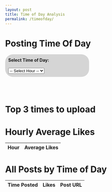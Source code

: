 ```yaml
---
layout: post
title: Time of Day Analysis
permalink: /timeofday/
---
```


<head>
  <title>Time of Day</title>
  <style>
    .container {
      background: #bbbbbb99;
      padding: 10px;
      width: 50%;
      align-items: center;
      border-radius: 25px;
    }

    select {
      border-radius: 25px;
      padding: 5px;
    }

    #estimateContainer {
      margin-top: 10px;
    }
  </style>
</head>

<body>
  <h1>Posting Time Of Day</h1>

  <!-- Time Selection UI -->
  <div class="container">
    <label for="timeInput"><strong>Select Time of Day:</strong></label><br><br>
    <select id="timeInput" name="timeInput">
      <option value="">-- Select Hour --</option>
    </select>
    <div id="estimateContainer" style="display:none;">
      <p><strong>Estimated Likes/Views:</strong> <span id="estimateOutput">...</span></p>
    </div>
  </div>

  <br><br>
  <h1>Top 3 times to upload</h1>

  <h1>Hourly Average Likes</h1>
  <table id="averagesTable">
    <thead>
      <tr>
        <th>Hour</th>
        <th>Average Likes</th>
      </tr>
    </thead>
    <tbody>
      <!-- Data will be inserted here -->
    </tbody>
  </table>

  <h1>All Posts by Time of Day</h1>
  <table id="postsTable">
    <thead>
      <tr>
        <th>Time Posted</th>
        <th>Likes</th>
        <th>Post URL</th>
      </tr>
    </thead>
    <tbody>
      <!-- Data gets inserted here -->
    </tbody>
  </table>

  <script type="module">
    let hourlyAverages = {};

    function formatHour(hour) {
      const h = parseInt(hour);
      const period = h >= 12 ? 'PM' : 'AM';
      const formattedHour = h % 12 === 0 ? 12 : h % 12;
      return `${formattedHour} ${period}`;
    }

    function populateDropdown(averages) {
      const select = document.getElementById('timeInput');
      const sortedHours = Object.keys(averages).map(h => parseInt(h)).sort((a, b) => a - b);

      sortedHours.forEach(hour => {
        const option = document.createElement('option');
        option.value = hour;
        option.textContent = formatHour(hour);
        select.appendChild(option);
      });
    }

    fetch('http://127.0.0.1:8887/api/optimaltime')
      .then(response => response.json())
      .then(data => {
        hourlyAverages = data.hourly_averages;

        populateDropdown(hourlyAverages);

        const tableBody = document.querySelector('#averagesTable tbody');
        const averageEntries = Object.entries(hourlyAverages).map(([hour, avg]) => [parseInt(hour), avg]);

        const top3 = [...averageEntries].sort((a, b) => b[1] - a[1]).slice(0, 3);
        const rankings = ["1st", "2nd", "3rd"];
        const colors = ["#fff9e6", "#f3f3f3", "#fef5eb"];

        const topList = document.createElement('ul');
        topList.style.listStyle = 'none';
        topList.style.paddingLeft = '0';

        top3.forEach(([hour, avg], index) => {
          const listItem = document.createElement('li');
          listItem.textContent = `${rankings[index]}: ${formatHour(hour)} — Avg Likes: ${avg.toFixed(2)}`;
          listItem.style.backgroundColor = colors[index];
          listItem.style.padding = '8px';
          listItem.style.marginBottom = '5px';
          listItem.style.borderRadius = '12px';
          listItem.style.color = '#333';
          listItem.style.fontWeight = '500';
          topList.appendChild(listItem);
        });

        document.querySelector('h1:nth-of-type(2)').after(topList);

        averageEntries.sort((a, b) => a[0] - b[0]).forEach(([hour, avg]) => {
          const row = document.createElement('tr');
          row.innerHTML = `
            <td>${formatHour(hour)}</td>
            <td>${avg.toFixed(2)}</td>
          `;
          tableBody.appendChild(row);
        });
      })
      .catch(error => {
        console.error('Error fetching data:', error);
        alert('Failed to load average data from the server.');
      });

    fetch('http://127.0.0.1:8887/api/timeofdayposts')
      .then(response => response.json())
      .then(data => {
        const postTable = document.querySelector('#postsTable tbody');
        const posts = data.posts;

        posts.sort((a, b) => a.time_of_day - b.time_of_day);

        posts.forEach(post => {
          const row = document.createElement('tr');
          row.innerHTML = `
            <td>${formatHour(post.time_of_day)}</td>
            <td>${post.likes_views}</td>
            <td><a href="${post.url}" target="_blank">${post.url}</a></td>
          `;
          postTable.appendChild(row);
        });
      })
      .catch(error => {
        console.error('Error loading posts table:', error);
      });

    // Show estimated likes/views when hour is selected
    const timeInput = document.getElementById('timeInput');
    const estimateContainer = document.getElementById('estimateContainer');
    const estimateOutput = document.getElementById('estimateOutput');

    timeInput.addEventListener('change', () => {
      const hour = parseInt(timeInput.value);
      if (!isNaN(hour) && hour in hourlyAverages) {
        const estimate = hourlyAverages[hour];
        estimateOutput.textContent = estimate.toFixed(2);
        estimateContainer.style.display = 'block';
      } else {
        estimateContainer.style.display = 'none';
      }
    });
  </script>
</body>

